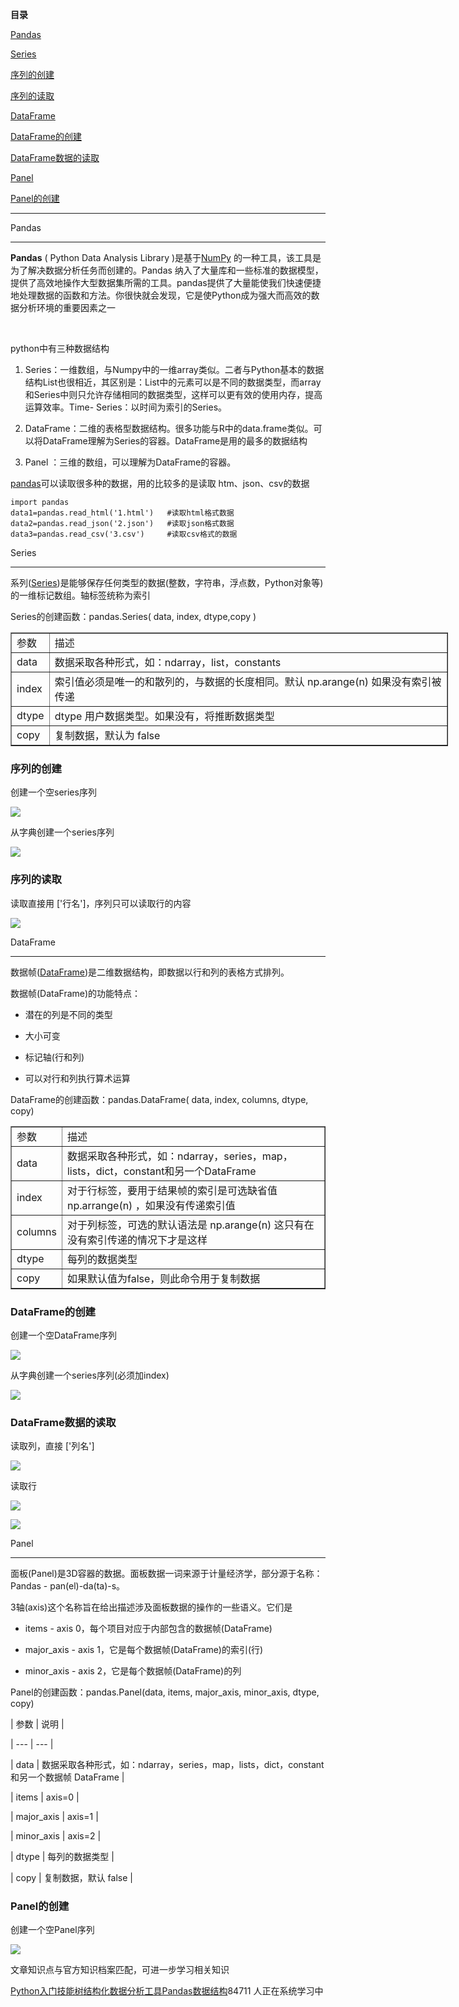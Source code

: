 **目录**

[Pandas](#t0)

[Series](#t1)

[序列的创建](#t2)

[序列的读取](#t3) 

[DataFrame](#t4)

[DataFrame的创建](#t5) 

[DataFrame数据的读取](#t6)

[Panel](#t7)

[Panel的创建](#t8) 

* * *

Pandas
------

**Pandas** ( Python Data Analysis Library )是基于[NumPy](https://so.csdn.net/so/search?q=NumPy&spm=1001.2101.3001.7020) 的一种工具，该工具是为了解决数据分析任务而创建的。Pandas 纳入了大量库和一些标准的数据模型，提供了高效地操作大型数据集所需的工具。pandas提供了大量能使我们快速便捷地处理数据的函数和方法。你很快就会发现，它是使Python成为强大而高效的数据分析环境的重要因素之一  
   
python中有三种数据结构

1.  Series：一维数组，与Numpy中的一维array类似。二者与Python基本的数据结构List也很相近，其区别是：List中的元素可以是不同的数据类型，而array和Series中则只允许存储相同的数据类型，这样可以更有效的使用内存，提高运算效率。Time- Series：以时间为索引的Series。
2.  DataFrame：二维的表格型数据结构。很多功能与R中的data.frame类似。可以将DataFrame理解为Series的容器。DataFrame是用的最多的数据结构
3.  Panel ：三维的数组，可以理解为DataFrame的容器。

[pandas](https://so.csdn.net/so/search?q=pandas&spm=1001.2101.3001.7020)可以读取很多种的数据，用的比较多的是读取 htm、json、csv的数据

```
import pandas       
data1=pandas.read_html('1.html')   #读取html格式数据      
data2=pandas.read_json('2.json')   #读取json格式数据      
data3=pandas.read_csv('3.csv')     #读取csv格式的数据
```


Series
------

系列([Series](https://so.csdn.net/so/search?q=Series&spm=1001.2101.3001.7020))是能够保存任何类型的数据(整数，字符串，浮点数，Python对象等)的一维标记数组。轴标签统称为索引

Series的创建函数：pandas.Series( data, index, dtype,copy )

<table border="1" cellpadding="1" cellspacing="1" style="width:700px;"><tbody><tr><td>参数</td><td>描述</td></tr><tr><td>data</td><td>数据采取各种形式，如：ndarray，list，constants</td></tr><tr><td>index</td><td>索引值必须是唯一的和散列的，与数据的长度相同。默认&nbsp;np.arange(n)&nbsp;如果没有索引被传递</td></tr><tr><td>dtype</td><td>dtype&nbsp;用户数据类型。如果没有，将推断数据类型</td></tr><tr><td>copy</td><td>复制数据，默认为&nbsp;false</td></tr></tbody></table>

### 序列的创建

创建一个空series序列

![](https://img-blog.csdn.net/20181014162300233?watermark/2/text/aHR0cHM6Ly9ibG9nLmNzZG4ubmV0L3FxXzM2MTE5MTky/font/5a6L5L2T/fontsize/400/fill/I0JBQkFCMA==/dissolve/70)

从字典创建一个series序列

![](https://img-blog.csdn.net/20181014162832883?watermark/2/text/aHR0cHM6Ly9ibG9nLmNzZG4ubmV0L3FxXzM2MTE5MTky/font/5a6L5L2T/fontsize/400/fill/I0JBQkFCMA==/dissolve/70)

### 序列的读取 

读取直接用 \['行名'\]，序列只可以读取行的内容

![](https://img-blog.csdn.net/20181014163328886?watermark/2/text/aHR0cHM6Ly9ibG9nLmNzZG4ubmV0L3FxXzM2MTE5MTky/font/5a6L5L2T/fontsize/400/fill/I0JBQkFCMA==/dissolve/70)

DataFrame
---------

数据帧([DataFrame](https://so.csdn.net/so/search?q=DataFrame&spm=1001.2101.3001.7020))是二维数据结构，即数据以行和列的表格方式排列。  
数据帧(DataFrame)的功能特点：

*   潜在的列是不同的类型
*   大小可变
*   标记轴(行和列)
*   可以对行和列执行算术运算

DataFrame的创建函数：pandas.DataFrame( data, index, columns, dtype, copy)

<table border="1" cellpadding="1" cellspacing="1"><tbody><tr><td>参数</td><td>描述</td></tr><tr><td>data</td><td>数据采取各种形式，如：ndarray，series，map，lists，dict，constant和另一个DataFrame</td></tr><tr><td>index</td><td>对于行标签，要用于结果帧的索引是可选缺省值 np.arrange(n) ，如果没有传递索引值</td></tr><tr><td>columns</td><td>对于列标签，可选的默认语法是 np.arange(n)&nbsp;这只有在没有索引传递的情况下才是这样</td></tr><tr><td>dtype</td><td>每列的数据类型</td></tr><tr><td>copy</td><td>如果默认值为false，则此命令用于复制数据</td></tr></tbody></table>

### DataFrame的创建 

创建一个空DataFrame序列

![](https://img-blog.csdn.net/20181014170141494?watermark/2/text/aHR0cHM6Ly9ibG9nLmNzZG4ubmV0L3FxXzM2MTE5MTky/font/5a6L5L2T/fontsize/400/fill/I0JBQkFCMA==/dissolve/70)

从字典创建一个series序列(必须加index) 

![](https://img-blog.csdn.net/20181014170505848?watermark/2/text/aHR0cHM6Ly9ibG9nLmNzZG4ubmV0L3FxXzM2MTE5MTky/font/5a6L5L2T/fontsize/400/fill/I0JBQkFCMA==/dissolve/70)

### DataFrame数据的读取

读取列，直接 \['列名'\]

![](https://img-blog.csdn.net/20181015223042106?watermark/2/text/aHR0cHM6Ly9ibG9nLmNzZG4ubmV0L3FxXzM2MTE5MTky/font/5a6L5L2T/fontsize/400/fill/I0JBQkFCMA==/dissolve/70)

读取行 

![](https://img-blog.csdn.net/2018101522320076?watermark/2/text/aHR0cHM6Ly9ibG9nLmNzZG4ubmV0L3FxXzM2MTE5MTky/font/5a6L5L2T/fontsize/400/fill/I0JBQkFCMA==/dissolve/70)

![](https://img-blog.csdn.net/2018101522325191?watermark/2/text/aHR0cHM6Ly9ibG9nLmNzZG4ubmV0L3FxXzM2MTE5MTky/font/5a6L5L2T/fontsize/400/fill/I0JBQkFCMA==/dissolve/70)

Panel
-----

面板(Panel)是3D容器的数据。面板数据一词来源于计量经济学，部分源于名称：Pandas - pan(el)-da(ta)-s。  
3轴(axis)这个名称旨在给出描述涉及面板数据的操作的一些语义。它们是 

*   items - axis 0，每个项目对应于内部包含的数据帧(DataFrame)
*   major\_axis - axis 1，它是每个数据帧(DataFrame)的索引(行)
*   minor\_axis - axis 2，它是每个数据帧(DataFrame)的列

Panel的创建函数：pandas.Panel(data, items, major\_axis, minor\_axis, dtype, copy)

| 参数 | 说明 |
| --- | --- |
| data | 数据采取各种形式，如：ndarray，series，map，lists，dict，constant和另一个数据帧 DataFrame |
| items | axis=0 |
| major\_axis | axis=1 |
| minor\_axis | axis=2 |
| dtype | 每列的数据类型 |
| copy | 复制数据，默认 false |

### Panel的创建 

创建一个空Panel序列

![](https://img-blog.csdn.net/20181014171219552?watermark/2/text/aHR0cHM6Ly9ibG9nLmNzZG4ubmV0L3FxXzM2MTE5MTky/font/5a6L5L2T/fontsize/400/fill/I0JBQkFCMA==/dissolve/70)

文章知识点与官方知识档案匹配，可进一步学习相关知识

[Python入门技能树](https://edu.csdn.net/skill/python/python-3-204)[结构化数据分析工具Pandas](https://edu.csdn.net/skill/python/python-3-204)[数据结构](https://edu.csdn.net/skill/python/python-3-204)84711 人正在系统学习中